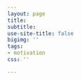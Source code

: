 ```yaml
---
layout: page
title: 
subtitle: 
use-site-title: false
bigimg: ''
tags:
- motivation
css: ''

---
```














































































































































